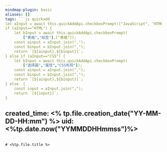 ```yaml
---
mindmap-plugin: basic
aliases: []
tags: ```js quickadd
let aInput = await this.quickAddApi.checkboxPrompt(["JavaScript", "HTML","CSS","工具","技巧"]);
if (aInput=="HTML") {
    let bInput = await this.quickAddApi.checkboxPrompt(
        ["表格","标签"],["表格"]);
    const ainput = aInput.join(",");
    const binput = bInput.join(",");
    return `[${ainput},${binput}]`;
} else if (aInput=="CSS") {
    let bInput = await this.quickAddApi.checkboxPrompt(
        ["选择器","属性","CSS布局"]);
    const ainput = aInput.join(",");
    const binput = bInput.join(",");
    return `[${ainput},${binput}]`;
} else  {
    const input = aInput.join(",");
    return `[${input}]`;
}
```
created_time: <% tp.file.creation_date("YY-MM-DD-HH:mm") %>
uid: <%tp.date.now("YYMMDDHHmmss")%>
---
```

# <%tp.file.title %>
